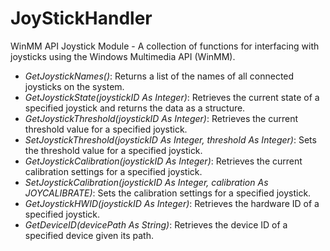 # JoyStickHandler
WinMM API Joystick Module - A collection of functions for interfacing with joysticks using the Windows Multimedia API (WinMM).

- *GetJoystickNames()*: Returns a list of the names of all connected joysticks on the system.
- *GetJoystickState(joystickID As Integer)*: Retrieves the current state of a specified joystick and returns the data as a structure.
- *GetJoystickThreshold(joystickID As Integer)*: Retrieves the current threshold value for a specified joystick.
- *SetJoystickThreshold(joystickID As Integer, threshold As Integer)*: Sets the threshold value for a specified joystick.
- *GetJoystickCalibration(joystickID As Integer)*: Retrieves the current calibration settings for a specified joystick.
- *SetJoystickCalibration(joystickID As Integer, calibration As JOYCALIBRATE)*: Sets the calibration settings for a specified joystick.
- *GetJoystickHWID(joystickID As Integer)*: Retrieves the hardware ID of a specified joystick.
- *GetDeviceID(devicePath As String)*: Retrieves the device ID of a specified device given its path.
